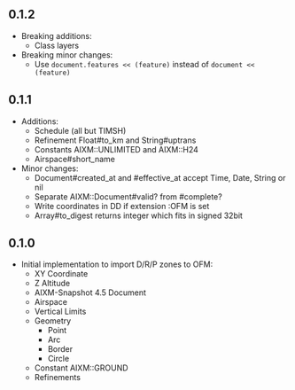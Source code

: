 ## 0.1.2

* Breaking additions:
  * Class layers
* Breaking minor changes:
  * Use `document.features << (feature)` instead of `document << (feature)`

## 0.1.1

* Additions:
  * Schedule (all but TIMSH)
  * Refinement Float#to_km and String#uptrans
  * Constants AIXM::UNLIMITED and AIXM::H24
  * Airspace#short_name
* Minor changes:
  * Document#created_at and #effective_at accept Time, Date, String or nil
  * Separate AIXM::Document#valid? from #complete?
  * Write coordinates in DD if extension :OFM is set
  * Array#to_digest returns integer which fits in signed 32bit

## 0.1.0

* Initial implementation to import D/R/P zones to OFM:
  * XY Coordinate
  * Z Altitude
  * AIXM-Snapshot 4.5 Document
  * Airspace
  * Vertical Limits
  * Geometry
    * Point
    * Arc
    * Border
    * Circle
  * Constant AIXM::GROUND
  * Refinements
